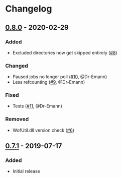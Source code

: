 # Changelog

## [0.8.0] - 2020-02-29
### Added
 - Excluded directories now get skipped entirely ([#8])

### Changed
 - Paused jobs no longer poll ([#10], @Dr-Emann)
 - Less refcounting ([#9], @Dr-Emann)

### Fixed
 - Tests ([#11], @Dr-Emann)

### Removed
 - WofUtil.dll version check ([#6])

## [0.7.1] - 2019-07-17
### Added
 - Initial release

[0.7.1]: https://github.com/Freaky/Compactor/releases/tag/v0.7.1
[0.8.0]: https://github.com/Freaky/Compactor/releases/tag/v0.8.0

[#11]: https://github.com/Freaky/Compactor/pull/11
[#10]: https://github.com/Freaky/Compactor/pull/10
[#9]: https://github.com/Freaky/Compactor/pull/9
[#8]: https://github.com/Freaky/Compactor/issues/8
[#6]: https://github.com/Freaky/Compactor/issues/6
